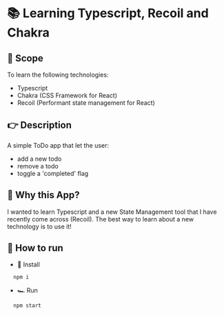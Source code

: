 # 📚 Learning Typescript, Recoil and Chakra 

## 🎯 Scope

To learn the following technologies:
- Typescript
- Chakra (CSS Framework for React)
- Recoil (Performant state management for React)

## 👉 Description

A simple ToDo app that let the user:
- add a new todo
- remove a todo
- toggle a 'completed' flag

## 🤔 Why this App?

I wanted to learn Typescript and a new State Management tool that I have recently come across (Recoil).
The best way to learn about a new technology is to use it!

## 🧐 How to run

- 💾 Install
```
  npm i
```
- 🏎 Run
```
  npm start
```
